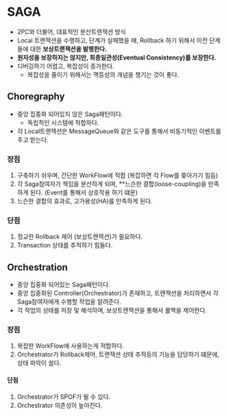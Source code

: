 # SAGA
- 2PC와 더불어, 대표적인 분산트랜잭션 방식
- Local 트랜잭션을 수행하고, 단계가 실패했을 때, Rollback 하기 위해서 이전 단계들에 대한 **보상트랜잭션을 발행한다.**
- **원자성을 보장하지는 않지만, 최종일관성(Eventual Consistency)를 보장한다.**
- 디버깅하기 어렵고, 복잡성이 증가한다.
    - 복잡성을 줄이기 위해서는 멱등성의 개념을 챙기는 것이 좋다.

## Choregraphy
- 중앙 집중화 되어있지 않은 Saga패턴이다.
  - 독립적인 시스템에 적합하다.
- 각 Local트랜잭션은 MessageQueue와 같은 도구를 통해서 비동기적인 이벤트를 주고 받는다.

### 장점
1. 구축하기 쉬우며, 간단한 WorkFlow에 적합 (복잡하면 각 Flow를 쫒아가기 힘듬)
2. 각 Saga참여자가 책임을 분산하게 되며, **느슨한 결합(loose-coupling)을 만족하게 된다. (Event를 통해서 상호작용 하기 떄문)
3. 느슨한 결합의 효과로, 고가용성(HA)를 만족하게 된다.

### 단점
1. 정교한 Rollback 제어 (보상트랜잭션)가 필요하다.
2. Transaction 상태를 추적하기 힘들다.

## Orchestration
- 중앙 집중화 되어있는 Saga패턴이다.
- 중앙 집중화된 Controller(Orchestrator)가 존재하고, 트랜잭션을 처리하면서 각 Saga참여자에게 수행할 작업을 알려준다.
- 각 작업의 상태를 저장 및 해석하며, 보상트랜잭션을 통해서 롤백을 제어한다.

### 장점
1. 복잡한 WorkFlow에 사용하는게 적합하다.
2. Orchestrator가 Rollback제어, 트랜잭션 상태 추적등의 기능을 담당하기 떄문에, 상태 파악이 쉽다.

#### 단점
1. Orchestrator가 SPOF가 될 수 있다.
2. Orchestrator 의존성이 높아진다.
